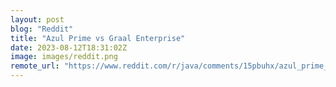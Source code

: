 ```yaml
---
layout: post
blog: "Reddit"
title: "Azul Prime vs Graal Enterprise"
date: 2023-08-12T18:31:02Z
image: images/reddit.png
remote_url: "https://www.reddit.com/r/java/comments/15pbuhx/azul_prime_vs_graal_enterprise/"
---
```

